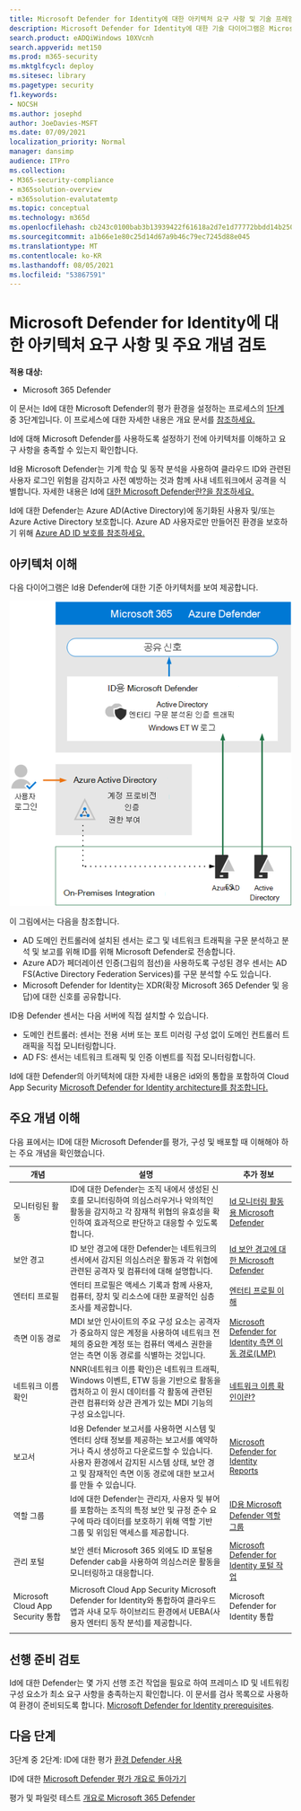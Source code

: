 ```yaml
---
title: Microsoft Defender for Identity에 대한 아키텍처 요구 사항 및 기술 프레임워크 검토
description: Microsoft Defender for Identity에 대한 기술 다이어그램은 Microsoft 365 Defender 랩 또는 파일럿 환경을 구축하기 전에 Microsoft 365 ID를 이해하는 데 도움이 됩니다.
search.product: eADQiWindows 10XVcnh
search.appverid: met150
ms.prod: m365-security
ms.mktglfcycl: deploy
ms.sitesec: library
ms.pagetype: security
f1.keywords:
- NOCSH
ms.author: josephd
author: JoeDavies-MSFT
ms.date: 07/09/2021
localization_priority: Normal
manager: dansimp
audience: ITPro
ms.collection:
- M365-security-compliance
- m365solution-overview
- m365solution-evalutatemtp
ms.topic: conceptual
ms.technology: m365d
ms.openlocfilehash: cb243c0100bab3b13939422f61618a2d7e1d77772bbdd14b25007988ea626024
ms.sourcegitcommit: a1b66e1e80c25d14d67a9b46c79ec7245d88e045
ms.translationtype: MT
ms.contentlocale: ko-KR
ms.lasthandoff: 08/05/2021
ms.locfileid: "53867591"
---
```

# <a name="review-architecture-requirements-and-key-concepts-for-microsoft-defender-for-identity"></a>Microsoft Defender for Identity에 대한 아키텍처 요구 사항 및 주요 개념 검토


**적용 대상:**
- Microsoft 365 Defender

이 문서는 Id에 대한 Microsoft Defender의 평가 환경을 설정하는 프로세스의 [1단계](eval-defender-identity-overview.md) 중 3단계입니다. 이 프로세스에 대한 자세한 내용은 개요 문서를 [참조하세요.](eval-defender-identity-overview.md)

Id에 대해 Microsoft Defender를 사용하도록 설정하기 전에 아키텍처를 이해하고 요구 사항을 충족할 수 있는지 확인합니다.

Id용 Microsoft Defender는 기계 학습 및 동작 분석을 사용하여 클라우드 ID와 관련된 사용자 로그인 위험을 감지하고 사전 예방하는 것과 함께 사내 네트워크에서 공격을 식별합니다. 자세한 내용은 Id에 [대한 Microsoft Defender란?을 참조하세요.](/defender-for-identity/what-is)

Id에 대한 Defender는 Azure AD(Active Directory)에 동기화된 사용자 및/또는 Azure Active Directory 보호합니다. Azure AD 사용자로만 만들어진 환경을 보호하기 위해 [Azure AD ID 보호를 참조하세요.](/azure/active-directory/identity-protection/overview-identity-protection)

## <a name="understand-the-architecture"></a>아키텍처 이해

다음 다이어그램은 Id용 Defender에 대한 기준 아키텍처를 보여 제공합니다. 

![Id용 Microsoft Defender 아키텍처](../../media/defender/m365-defender-identity-architecture.png)

이 그림에서는 다음을 참조합니다.
- AD 도메인 컨트롤러에 설치된 센서는 로그 및 네트워크 트래픽을 구문 분석하고 분석 및 보고를 위해 ID를 위해 Microsoft Defender로 전송합니다.
-  Azure AD가 페더레이션 인증(그림의 점선)을 사용하도록 구성된 경우 센서는 AD FS(Active Directory Federation Services)를 구문 분석할 수도 있습니다. 
- Microsoft Defender for Identity는 XDR(확장 Microsoft 365 Defender 및 응답)에 대한 신호를 공유합니다.


ID용 Defender 센서는 다음 서버에 직접 설치할 수 있습니다.

- 도메인 컨트롤러: 센서는 전용 서버 또는 포트 미러링 구성 없이 도메인 컨트롤러 트래픽을 직접 모니터링합니다.
- AD FS: 센서는 네트워크 트래픽 및 인증 이벤트를 직접 모니터링합니다.

Id에 대한 Defender의 아키텍처에 대한 자세한 내용은 id와의 통합을 포함하여 Cloud App Security [Microsoft Defender for Identity architecture를 참조합니다.](/defender-for-identity/architecture)


## <a name="understand-key-concepts"></a>주요 개념 이해

다음 표에서는 ID에 대한 Microsoft Defender를 평가, 구성 및 배포할 때 이해해야 하는 주요 개념을 확인했습니다.


|개념  |설명 |추가 정보  |
|---------|---------|---------|
| 모니터링된 활동 | ID에 대한 Defender는 조직 내에서 생성된 신호를 모니터링하여 의심스러우거나 악의적인 활동을 감지하고 각 잠재적 위협의 유효성을 확인하여 효과적으로 판단하고 대응할 수 있도록 합니다.  |  [Id 모니터링 활동용 Microsoft Defender](/defender-for-identity/monitored-activities)       |
| 보안 경고    | ID 보안 경고에 대한 Defender는 네트워크의 센서에서 감지된 의심스러운 활동과 각 위협에 관련된 공격자 및 컴퓨터에 대해 설명합니다.   | [Id 보안 경고에 대한 Microsoft Defender](/defender-for-identity/suspicious-activity-guide?tabs=external)    |
| 엔터티 프로필    | 엔터티 프로필은 액세스 기록과 함께 사용자, 컴퓨터, 장치 및 리소스에 대한 포괄적인 심층 조사를 제공합니다.   | [엔터티 프로필 이해](/defender-for-identity/entity-profiles)  |
| 측면 이동 경로    | MDI 보안 인사이트의 주요 구성 요소는 공격자가 중요하지 않은 계정을 사용하여 네트워크 전체의 중요한 계정 또는 컴퓨터 액세스 권한을 얻는 측면 이동 경로를 식별하는 것입니다.  | [Microsoft Defender for Identity 측면 이동 경로(LMP)](/defender-for-identity/use-case-lateral-movement-path)  |
| 네트워크 이름 확인    |  NNR(네트워크 이름 확인)은 네트워크 트래픽, Windows 이벤트, ETW 등을 기반으로 활동을 캡처하고 이 원시 데이터를 각 활동에 관련된 관련 컴퓨터와 상관 관계가 있는 MDI 기능의 구성 요소입니다.       | [네트워크 이름 확인이란?](/defender-for-identity/nnr-policy)      |
| 보고서    | Id용 Defender 보고서를 사용하면 시스템 및 엔터티 상태 정보를 제공하는 보고서를 예약하거나 즉시 생성하고 다운로드할 수 있습니다.  사용자 환경에서 감지된 시스템 상태, 보안 경고 및 잠재적인 측면 이동 경로에 대한 보고서를 만들 수 있습니다.   | [Microsoft Defender for Identity Reports ](/defender-for-identity/reports)       |
| 역할 그룹    | Id에 대한 Defender는 관리자, 사용자 및 뷰어를 포함하는 조직의 특정 보안 및 규정 준수 요구에 따라 데이터를 보호하기 위해 역할 기반 그룹 및 위임된 액세스를 제공합니다.        |  [ID용 Microsoft Defender 역할 그룹](/defender-for-identity/role-groups)       |
| 관리 포털    |  보안 센터 Microsoft 365 외에도 ID 포털용 Defender cab을 사용하여 의심스러운 활동을 모니터링하고 대응합니다.      | [Microsoft Defender for Identity 포털 작업](/defender-for-identity/workspace-portal)        |
| Microsoft Cloud App Security 통합   | Microsoft Cloud App Security Microsoft Defender for Identity와 통합하여 클라우드 앱과 사내 모두 하이브리드 환경에서 UEBA(사용자 엔터티 동작 분석)를 제공합니다.   | Microsoft Defender for Identity 통합  |
| | | |


## <a name="review-prerequisites"></a>선행 준비 검토

Id에 대한 Defender는 몇 가지 선행 조건 작업을 필요로 하여 프레미스 ID 및 네트워킹 구성 요소가 최소 요구 사항을 충족하는지 확인합니다. 이 문서를 검사 목록으로 사용하여 환경이 준비되도록 합니다. [Microsoft Defender for Identity prerequisites](/defender-for-identity/prerequisites).


## <a name="next-steps"></a>다음 단계

3단계 중 2단계: ID에 대한 평가 [환경 Defender 사용](eval-defender-identity-enable-eval.md)

ID에 대한 [Microsoft Defender 평가 개요로 돌아가기](eval-defender-identity-overview.md)

평가 및 파일럿 테스트 [개요로 Microsoft 365 Defender](eval-overview.md) 